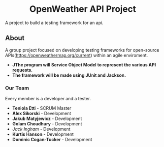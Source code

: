 # 
<h1 align="center">OpenWeather API Project</h1>
A project to build a testing framework for an api.

## About
A group project focused on developing testing frameworks for open-source APIs(https://openweathermap.org/current) within an agile enviroment.  
- **JThe program will Service Object Model to represent the various API requests.**
- **The framework will be made using JUnit and Jackson.**

### Our Team
Every member is a developer and a tester.

- **Teniola Etti** - SCRUM Master
- **Alex Sikorski** - Development
- **Jakub Matyjewicz** - Development
- **Golam Choudhury** - Development
- *Jack Ingham* - Development
- **Kurtis Hanson** - Development
- **Dominic Cogan-Tucker** - Development
